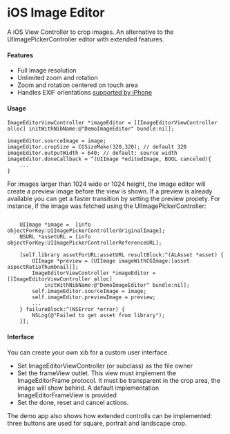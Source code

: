 iOS Image Editor
================

A iOS View Controller to crop images. An alternative to the UIImagePickerController editor with extended features.

#### Features

* Full image resolution
* Unlimited zoom and rotation
* Zoom and rotation centered on touch area
* Handles EXIF orientations [supported by iPhone](http://www.gotow.net/creative/wordpress/?p=64)

#### Usage

<pre><code>ImageEditorViewController *imageEditor = [[ImageEditorViewController alloc] initWithNibName:@"DemoImageEditor" bundle:nil];

imageEditor.sourceImage = image;
imageEditor.cropSize = CGSizeMake(320,320); // default 320
imageEditor.outputWidth = 640; // default: source width
imageEditor.doneCallback = ^(UIImage *editedImage, BOOL canceled){
    ...
}
</pre></code>

For images larger than 1024 wide or 1024 height, the image editor will create a preview image before the view is shown. If a preview is already available you can get a faster transition by setting the preview propety. For instance, if the image was fetched using the UIImagePickerController:

<pre><code>
    UIImage *image =  [info objectForKey:UIImagePickerControllerOriginalImage];
    NSURL *assetURL = [info objectForKey:UIImagePickerControllerReferenceURL];

    [self.library assetForURL:assetURL resultBlock:^(ALAsset *asset) {
        UIImage *preview = [UIImage imageWithCGImage:[asset aspectRatioThumbnail]];
		ImageEditorViewController *imageEditor = [[ImageEditorViewController alloc] 
			initWithNibName:@"DemoImageEditor" bundle:nil];
        self.imageEditor.sourceImage = image;
        self.imageEditor.previewImage = preview;        
		...
    } failureBlock:^(NSError *error) {
        NSLog(@"Failed to get asset from library");
    }];
</pre></code>

#### Interface

You can create your own xib for a custom user interface.
 
* Set ImageEditorViewController (or subclass) as the file owner
* Set the frameView outlet. This view must implement the ImageEditorFrame protocol. It must be transparent in the crop area, the image will show behind. A default implementation ImageEditorFrameView is provided
* Set the done, reset and cancel actions.

The demo app also shows how extended controlls can be implemented: three buttons are used for square, portrait and landscape crop.
